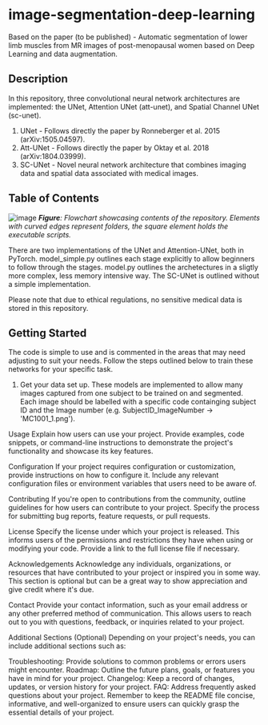 # image-segmentation-deep-learning
Based on the paper (to be published) - Automatic segmentation of lower limb muscles from MR images of post-menopausal women based on Deep Learning and data augmentation.

## Description
In this repository, three convolutional neural network architectures are implemented: the UNet, Attention UNet (att-unet), and Spatial Channel UNet (sc-unet). 
1) UNet - Follows directly the paper by Ronneberger et al. 2015 (arXiv:1505.04597).
2) Att-UNet - Follows directly the paper by Oktay et al. 2018 (arXiv:1804.03999).
3) SC-UNet - Novel neural network architecture that combines imaging data and spatial data associated with medical images.

## Table of Contents

![image](https://github.com/whhenson8/image-segmentation-deep-learning/assets/136348259/994c4a40-5950-4e0b-9e27-db4e77c7eab3)
***Figure**: Flowchart showcasing contents of the repository. Elements with curved edges represent folders, the square element holds the executable scripts.*

There are two implementations of the UNet and Attention-UNet, both in PyTorch. model_simple.py outlines each stage explicitly to allow beginners to follow through the stages. model.py outlines the archetectures in a sligtly more complex, less memory intensive way. The SC-UNet is outlined without a simple implementation.

Please note that due to ethical regulations, no sensitive medical data is stored in this repository. 


## Getting Started
The code is simple to use and is commented in the areas that may need adjusting to suit your needs. Follow the steps outlined below to train these networks for your specific task.

  1) Get your data set up. These models are implemented to allow many images captured from one subject to be trained on and segmented.   Each image should be labelled with a specific code containging subject ID and the Image number (e.g. SubjectID_ImageNumber ->          'MC1001_1.png').


Usage
Explain how users can use your project. Provide examples, code snippets, or command-line instructions to demonstrate the project's functionality and showcase its key features.

Configuration
If your project requires configuration or customization, provide instructions on how to configure it. Include any relevant configuration files or environment variables that users need to be aware of.

Contributing
If you're open to contributions from the community, outline guidelines for how users can contribute to your project. Specify the process for submitting bug reports, feature requests, or pull requests.

License
Specify the license under which your project is released. This informs users of the permissions and restrictions they have when using or modifying your code. Provide a link to the full license file if necessary.

Acknowledgements
Acknowledge any individuals, organizations, or resources that have contributed to your project or inspired you in some way. This section is optional but can be a great way to show appreciation and give credit where it's due.

Contact
Provide your contact information, such as your email address or any other preferred method of communication. This allows users to reach out to you with questions, feedback, or inquiries related to your project.

Additional Sections (Optional)
Depending on your project's needs, you can include additional sections such as:

Troubleshooting: Provide solutions to common problems or errors users might encounter.
Roadmap: Outline the future plans, goals, or features you have in mind for your project.
Changelog: Keep a record of changes, updates, or version history for your project.
FAQ: Address frequently asked questions about your project.
Remember to keep the README file concise, informative, and well-organized to ensure users can quickly grasp the essential details of your project.
